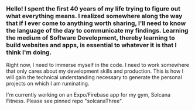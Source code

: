 ### Hello! I spent the first 40 years of my life trying to figure out what everything means. I realized somewhere along the way that if I ever come to anything worth sharing, I'll need to know the language of the day to communicate my findings. Learning the medium of Software Development, thereby learning to build websites and apps, is essential to whatever it is that I think I'm doing.

Right now, I need to immerse myself in the code. I need to work somewhere that only cares about my development skills and production. This is how I will gain the technical understanding necessary to generate the personal projects on which I am ruminating.

I'm currently working on an Expo/Firebase app for my gym, Solcana Fitness. Please see pinned repo "solcanaThree".

<!--
**AdamIverson/AdamIverson** is a ✨ _special_ ✨ repository because its `README.md` (this file) appears on your GitHub profile.

Here are some ideas to get you started:

- 🔭 I’m currently working on ...
- 🌱 I’m currently learning ...
- 👯 I’m looking to collaborate on ...
- 🤔 I’m looking for help with ...
- 💬 Ask me about ...
- 📫 How to reach me: ...
- 😄 Pronouns: ...
- ⚡ Fun fact: ...
-->
